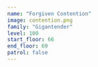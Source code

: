 ```yaml
---
name: "Forgiven Contention"
image: contention.png
family: "Gigantender"
level: 100
start_floor: 66
end_floor: 69
patrol: false
---
```


